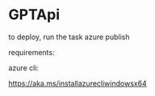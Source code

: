 # GPTApi


to deploy, run the task azure publish

requirements:

azure cli:

https://aka.ms/installazurecliwindowsx64